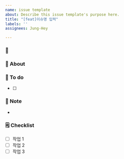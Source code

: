 ```yaml
---
name: issue template
about: Describe this issue template's purpose here.
title: "[feat]이슈명 입력"
labels: ''
assignees: Jung-Hey

---
```


### 📅
### 📢 About

### 📜 To do

- [ ] 

### 🔖 Note

- 

### 🗒️ Checklist

- [ ] 작업 1
- [ ] 작업 2
- [ ] 작업 3
